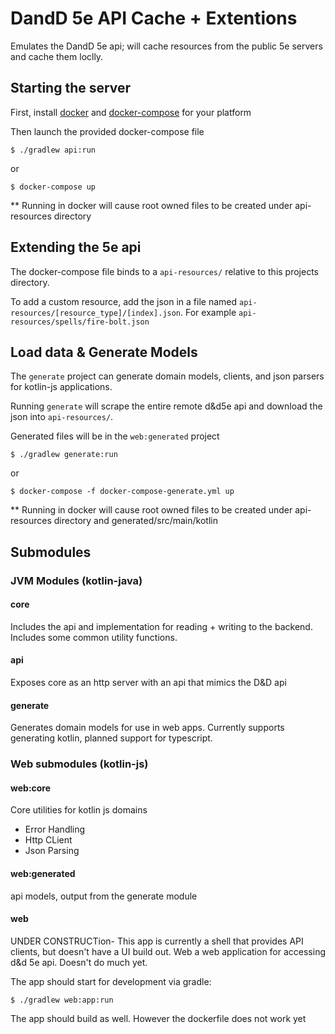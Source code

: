 # DandD 5e API Cache + Extentions

Emulates the DandD 5e api; will cache resources 
from the public 5e servers and cache them loclly.

## Starting the server

First, install [docker](https://docs.docker.com/engine/install/) and [docker-compose](https://docs.docker.com/compose/install/) for your platform

Then launch the provided docker-compose file 

```shell script
$ ./gradlew api:run
```

or

```shell script
$ docker-compose up
```

** Running in docker will cause root owned files to be created under api-resources directory

## Extending the 5e api

The docker-compose file binds to a `api-resources/` relative to this projects
directory.

To add a custom resource, add the json in a file named
`api-resources/[resource_type]/[index].json`.  For example `api-resources/spells/fire-bolt.json`

## Load data & Generate Models

The `generate` project can generate domain models, clients, and json parsers for kotlin-js applications.

Running `generate` will scrape the entire remote d&d5e api and download the json into `api-resources/`.

Generated files will be in the `web:generated` project

```shell script
$ ./gradlew generate:run
```

or

```shell script
$ docker-compose -f docker-compose-generate.yml up
```

** Running in docker will cause root owned files to be created under api-resources directory and generated/src/main/kotlin

## Submodules

### JVM Modules (kotlin-java)

#### core

Includes the api and implementation for reading + writing to the backend.
Includes some common utility functions.

#### api

Exposes core as an http server with an api that mimics the D&D api

#### generate

Generates domain models for use in web apps.  Currently supports generating kotlin, planned support for typescript.

### Web submodules (kotlin-js)

#### web:core

Core utilities for kotlin js domains
* Error Handling
* Http CLient
* Json Parsing

#### web:generated

api models, output from the generate module

#### web

UNDER CONSTRUCTion- This app is currently a shell that provides API clients, but doesn't have a UI build out.
Web a web application for accessing d&d 5e api.  Doesn't do much yet.

The app should start for development via gradle:
```shell script
$ ./gradlew web:app:run
```

The app should build as well. However the dockerfile does not work yet
